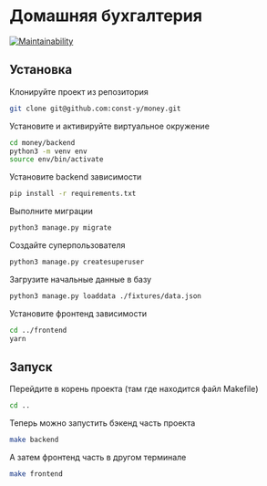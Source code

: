 # Домашняя бухгалтерия
[![Maintainability](https://api.codeclimate.com/v1/badges/3d649aed5880f3cef832/maintainability)](https://codeclimate.com/github/const-y/money/maintainability)

## Установка

Клонируйте проект из репозитория

```bash
git clone git@github.com:const-y/money.git
```

Установите и активируйте виртуальное окружение

```bash
cd money/backend
python3 -m venv env
source env/bin/activate
```

Установите backend зависимости

```bash
pip install -r requirements.txt
```

Выполните миграции

```bash
python3 manage.py migrate
```

Создайте суперпользователя

```bash
python3 manage.py createsuperuser
```

Загрузите начальные данные в базу

```bash
python3 manage.py loaddata ./fixtures/data.json
```

Установите фронтенд зависимости

```bash
cd ../frontend
yarn
```

## Запуск

Перейдите в корень проекта (там где находится файл Makefile)

```bash
cd ..
```

Теперь можно запустить бэкенд часть проекта

```bash
make backend
```

А затем фронтенд часть в другом терминале

```bash
make frontend
```
